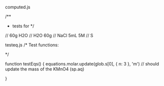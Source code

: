 computed.js

/**
 * tests for
 */

// 60g H2O
// H2O 60g
// NaCl 5mL 5M
// S



testeq.js
/*
 Test functions:

 */

function testEqs() {
    equations.molar.update(glob.s[0], { n: 3 }, 'm') // should update the mass of the KMnO4 (sp.aq)

}